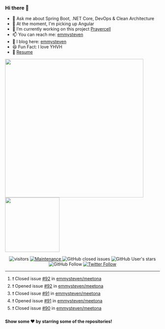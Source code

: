 ### Hi there 👋

- 💬 Ask me about Spring Boot, .NET Core, DevOps & Clean Architecture
- 🌱 At the moment, I'm picking up Angular
- 🔭 I’m currently working on this project [Prayercell](https://github.com/emmysteven/prayercell)
- 📫 You can reach me: [emmysteven](mailto:hello@emmysteven.com)
- 📃 I blog here: [emmysteven](https://dev.to/emmysteven)
- 😆 Fun Fact: I love YHVH
- 📄 [Resume](https://github.com/emmysteven/emmysteven/blob/main/docs/resume.pdf)


<p align="left">
<a href="https://github.com/emmysteven/emmysteven">
	<img width="450px" src="https://github-readme-stats.vercel.app/api?username=emmysteven&title_color=ffffff&theme=vue-dark&show_icons=true&count_private=true&hide_border=true" />
</a><a href="https://github.com/emmysteven/emmysteven">
	<img height="177em" src="https://github-readme-stats.vercel.app/api/top-langs/?username=emmysteven&title_color=ffffff&theme=vue-dark&show_icons=true&count_private=true&hide_border=true&layout=compact&langs_count=8&hide=css,html,dockerfile,freemarker" />
</a>
</p>

<p></p>


<div align="center">
	<img alt="visitors" src="https://visitor-badge.glitch.me/badge?page_id=emmysteven" />
	<a href="https://gitHub.com/emmysteven/emmysteven/graphs/commit-activity">
		<img alt="Maintenance" src="https://img.shields.io/badge/Maintained%3F-yes-green.svg">
	</a>
	<img alt="GitHub closed issues" src="https://img.shields.io/github/issues-closed/emmysteven/emmysteven">
	<img alt="GitHub User's stars" src="https://img.shields.io/github/stars/emmysteven?style=flat" />
	<img alt="GitHub Follow" src="https://img.shields.io/github/followers/emmysteven?label=followers&logo=GitHub&style=flat" />
	<a href="https://twitter.com/emmysteven_">
		<img alt="Twitter Follow" src="https://img.shields.io/twitter/follow/emmysteven_?style=flat&label=followers&logo=Twitter" />
	</a>
</div>

---
<!--START_SECTION:activity-->
1. ❗️ Closed issue [#92](https://github.com/emmysteven/meetona/issues/92) in [emmysteven/meetona](https://github.com/emmysteven/meetona)
2. ❗️ Opened issue [#92](https://github.com/emmysteven/meetona/issues/92) in [emmysteven/meetona](https://github.com/emmysteven/meetona)
3. ❗️ Closed issue [#91](https://github.com/emmysteven/meetona/issues/91) in [emmysteven/meetona](https://github.com/emmysteven/meetona)
4. ❗️ Opened issue [#91](https://github.com/emmysteven/meetona/issues/91) in [emmysteven/meetona](https://github.com/emmysteven/meetona)
5. ❗️ Closed issue [#90](https://github.com/emmysteven/meetona/issues/90) in [emmysteven/meetona](https://github.com/emmysteven/meetona)
<!--END_SECTION:activity-->

<p></p>

#### Show some ❤️ by starring some of the repositories!
